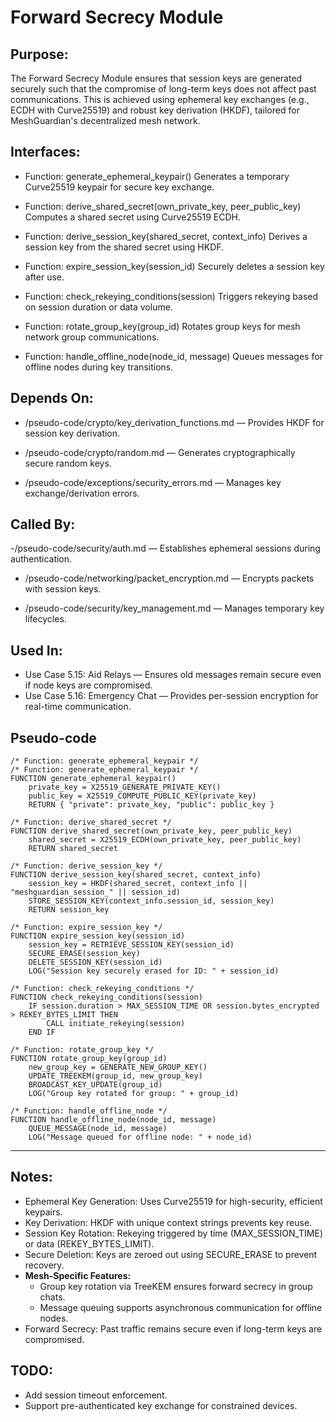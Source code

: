 # Forward Secrecy Module

## Purpose:
The Forward Secrecy Module ensures that session keys are generated securely such that the compromise of long-term keys does not affect past communications. This is achieved using ephemeral key exchanges (e.g., ECDH with Curve25519) and robust key derivation (HKDF), tailored for MeshGuardian's decentralized mesh network.

## Interfaces:
- Function: generate_ephemeral_keypair()
Generates a temporary Curve25519 keypair for secure key exchange.

- Function: derive_shared_secret(own_private_key, peer_public_key)
Computes a shared secret using Curve25519 ECDH.

- Function: derive_session_key(shared_secret, context_info)
Derives a session key from the shared secret using HKDF.

- Function: expire_session_key(session_id)
Securely deletes a session key after use.

- Function: check_rekeying_conditions(session)
Triggers rekeying based on session duration or data volume.

- Function: rotate_group_key(group_id)
Rotates group keys for mesh network group communications.

- Function: handle_offline_node(node_id, message)
Queues messages for offline nodes during key transitions.

## Depends On:
- /pseudo-code/crypto/key_derivation_functions.md — Provides HKDF for session key derivation.

- /pseudo-code/crypto/random.md — Generates cryptographically secure random keys.

- /pseudo-code/exceptions/security_errors.md — Manages key exchange/derivation errors.

## Called By:
 -/pseudo-code/security/auth.md — Establishes ephemeral sessions during authentication.

- /pseudo-code/networking/packet_encryption.md — Encrypts packets with session keys.

- /pseudo-code/security/key_management.md — Manages temporary key lifecycles.

## Used In:
- Use Case 5.15: Aid Relays — Ensures old messages remain secure even if node keys are compromised.
- Use Case 5.16: Emergency Chat — Provides per-session encryption for real-time communication.

## Pseudo-code
```pseudocode
/* Function: generate_ephemeral_keypair */
/* Function: generate_ephemeral_keypair */
FUNCTION generate_ephemeral_keypair()
    private_key = X25519_GENERATE_PRIVATE_KEY()
    public_key = X25519_COMPUTE_PUBLIC_KEY(private_key)
    RETURN { "private": private_key, "public": public_key }

/* Function: derive_shared_secret */
FUNCTION derive_shared_secret(own_private_key, peer_public_key)
    shared_secret = X25519_ECDH(own_private_key, peer_public_key)
    RETURN shared_secret

/* Function: derive_session_key */
FUNCTION derive_session_key(shared_secret, context_info)
    session_key = HKDF(shared_secret, context_info || "meshguardian_session_" || session_id)
    STORE_SESSION_KEY(context_info.session_id, session_key)
    RETURN session_key

/* Function: expire_session_key */
FUNCTION expire_session_key(session_id)
    session_key = RETRIEVE_SESSION_KEY(session_id)
    SECURE_ERASE(session_key)
    DELETE_SESSION_KEY(session_id)
    LOG("Session key securely erased for ID: " + session_id)

/* Function: check_rekeying_conditions */
FUNCTION check_rekeying_conditions(session)
    IF session.duration > MAX_SESSION_TIME OR session.bytes_encrypted > REKEY_BYTES_LIMIT THEN
        CALL initiate_rekeying(session)
    END IF

/* Function: rotate_group_key */
FUNCTION rotate_group_key(group_id)
    new_group_key = GENERATE_NEW_GROUP_KEY()
    UPDATE_TREEKEM(group_id, new_group_key)
    BROADCAST_KEY_UPDATE(group_id)
    LOG("Group key rotated for group: " + group_id)

/* Function: handle_offline_node */
FUNCTION handle_offline_node(node_id, message)
    QUEUE_MESSAGE(node_id, message)
    LOG("Message queued for offline node: " + node_id)
```

---

## Notes:
- Ephemeral Key Generation: Uses Curve25519 for high-security, efficient keypairs.
- Key Derivation: HKDF with unique context strings prevents key reuse.
- Session Key Rotation: Rekeying triggered by time (MAX_SESSION_TIME) or data (REKEY_BYTES_LIMIT).
- Secure Deletion: Keys are zeroed out using SECURE_ERASE to prevent recovery.
- **Mesh-Specific Features:**
  - Group key rotation via TreeKEM ensures forward secrecy in group chats.
  - Message queuing supports asynchronous communication for offline nodes.
- Forward Secrecy: Past traffic remains secure even if long-term keys are compromised.

## TODO:
- Add session timeout enforcement.
- Support pre-authenticated key exchange for constrained devices.
